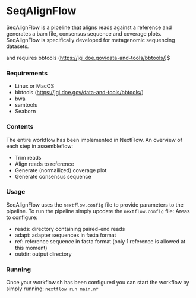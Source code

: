 # SeqAlignFlow

SeqAlignFlow is a pipeline that aligns reads against a reference and generates a bam file, consensus sequence and coverage plots. SeqAlignFlow is specifically developed for metagenomic sequencing datasets.

 and requires bbtools (https://jgi.doe.gov/data-and-tools/bbtools/)$

### Requirements
* Linux or MacOS
* bbtools (https://jgi.doe.gov/data-and-tools/bbtools/)
* bwa
* samtools
* Seaborn

### Contents

The entire workflow has been implemented in NextFlow. An overview of each step in assembleflow:

* Trim reads
* Align reads to reference
* Generate (normailized) coverage plot
* Generate consensus sequence

### Usage

SeqAlignFlow uses the `nextflow.config` file to provide parameters to the pipeline. To run the pipeline simply upodate the `nextflow.config` file:
Areas to configure: 
* reads: directory containing paired-end reads
* adapt: adapter sequences in fasta format
* ref: reference sequence in fasta format (only 1 reference is allowed at this moment)
* outdir: output directory

### Running
Once your workflow.sh has been configured you can start the workflow by simply running:
`nextflow run main.nf`
